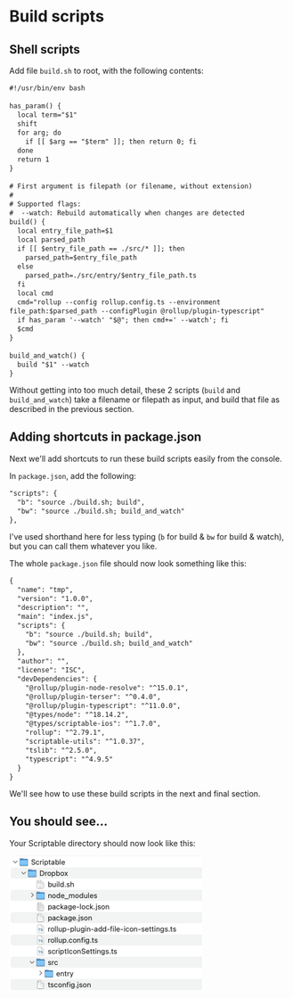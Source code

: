 # Build scripts

## Shell scripts

Add file `build.sh` to root, with the following contents:

```
#!/usr/bin/env bash

has_param() {
  local term="$1"
  shift
  for arg; do
    if [[ $arg == "$term" ]]; then return 0; fi
  done
  return 1
}

# First argument is filepath (or filename, without extension)
#
# Supported flags:
#  --watch: Rebuild automatically when changes are detected
build() {
  local entry_file_path=$1
  local parsed_path
  if [[ $entry_file_path == ./src/* ]]; then
    parsed_path=$entry_file_path
  else
    parsed_path=./src/entry/$entry_file_path.ts
  fi
  local cmd
  cmd="rollup --config rollup.config.ts --environment file_path:$parsed_path --configPlugin @rollup/plugin-typescript"
  if has_param '--watch' "$@"; then cmd+=' --watch'; fi
  $cmd
}

build_and_watch() {
  build "$1" --watch
}
```

Without getting into too much detail, these 2 scripts (`build` and `build_and_watch`) take a filename or filepath as input, and build that file as described in the previous section.

## Adding shortcuts in package.json

Next we'll add shortcuts to run these build scripts easily from the console.

In `package.json`, add the following:

```
"scripts": {
  "b": "source ./build.sh; build",
  "bw": "source ./build.sh; build_and_watch"
},
```

I've used shorthand here for less typing (`b` for build & `bw` for build & watch), but you can call them whatever you like.

The whole `package.json` file should now look something like this:

```
{
  "name": "tmp",
  "version": "1.0.0",
  "description": "",
  "main": "index.js",
  "scripts": {
    "b": "source ./build.sh; build",
    "bw": "source ./build.sh; build_and_watch"
  },
  "author": "",
  "license": "ISC",
  "devDependencies": {
    "@rollup/plugin-node-resolve": "^15.0.1",
    "@rollup/plugin-terser": "^0.4.0",
    "@rollup/plugin-typescript": "^11.0.0",
    "@types/node": "^18.14.2",
    "@types/scriptable-ios": "^1.7.0",
    "rollup": "^2.79.1",
    "scriptable-utils": "^1.0.37",
    "tslib": "^2.5.0",
    "typescript": "^4.9.5"
  }
}
```

We'll see how to use these build scripts in the next and final section.

## You should see...

Your Scriptable directory should now look like this:

![](scriptable-setup-build-scripts-1.png)
